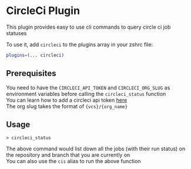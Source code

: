# CircleCi Plugin

This plugin provides easy to use cli commands to query circle ci job statuses

To use it, add `circleci` to the plugins array in your zshrc file:

```zsh
plugins=(... circleci)
```

## Prerequisites
You need to have the `CIRCLECI_API_TOKEN` and `CIRCLECI_ORG_SLUG` as environment
variables before calling the `circleci_status` function <br>
You can learn how to add a circleci api token [here](https://circleci.com/docs/managing-api-tokens/) <br>
The org slug takes the format of `{vcs}/{org_name}`

## Usage
```shell
> circleci_status
```
The above command would list down all the jobs (with their run status) on the
repository and branch that you are currently on <br>
You can also use the `cis` alias to run the above function
